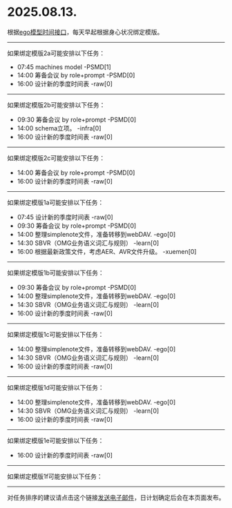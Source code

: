 # 2025.08.13.

根据[ego模型时间接口](https://gitee.com/hyg/blog/blob/master/timeflow.md)，每天早起根据身心状况绑定模版。

---
如果绑定模版2a可能安排以下任务：

- 07:45	machines model -PSMD[1]
- 14:00	筹备会议 by role+prompt -PSMD[0]
- 16:00	设计新的季度时间表 -raw[0]

---
如果绑定模版2b可能安排以下任务：

- 09:30	筹备会议 by role+prompt -PSMD[0]
- 14:00	schema立项。 -infra[0]
- 16:00	设计新的季度时间表 -raw[0]

---
如果绑定模版2c可能安排以下任务：

- 14:00	筹备会议 by role+prompt -PSMD[0]
- 16:00	设计新的季度时间表 -raw[0]

---
如果绑定模版1a可能安排以下任务：

- 07:45	设计新的季度时间表 -raw[0]
- 09:30	筹备会议 by role+prompt -PSMD[0]
- 14:00	整理simplenote文件，准备转移到webDAV. -ego[0]
- 14:30	SBVR（OMG业务语义词汇与规则） -learn[0]
- 16:00	根据最新政策文件，考虑AER、AVR文件升级。 -xuemen[0]

---
如果绑定模版1b可能安排以下任务：

- 09:30	筹备会议 by role+prompt -PSMD[0]
- 14:00	整理simplenote文件，准备转移到webDAV. -ego[0]
- 14:30	SBVR（OMG业务语义词汇与规则） -learn[0]
- 16:00	设计新的季度时间表 -raw[0]

---
如果绑定模版1c可能安排以下任务：

- 14:00	整理simplenote文件，准备转移到webDAV. -ego[0]
- 14:30	SBVR（OMG业务语义词汇与规则） -learn[0]
- 16:00	设计新的季度时间表 -raw[0]

---
如果绑定模版1d可能安排以下任务：

- 14:00	整理simplenote文件，准备转移到webDAV. -ego[0]
- 14:30	SBVR（OMG业务语义词汇与规则） -learn[0]
- 16:00	设计新的季度时间表 -raw[0]

---
如果绑定模版1e可能安排以下任务：

- 16:00	设计新的季度时间表 -raw[0]

---
如果绑定模版1f可能安排以下任务：


---
对任务排序的建议请点击这个链接<a href="mailto:huangyg@mars22.com?subject=关于2025.08.13.任务排序的建议&body=date: 2025.08.13.%0D%0Afile: ../../blog/release/time/d.20250813.md%0D%0A---请勿修改邮件主题及以上内容---%0D%0A">发送电子邮件</a>，日计划确定后会在本页面发布。